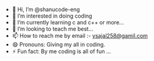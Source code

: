 - 👋 Hi, I’m @shanucode-eng
- 👀 I’m interested in doing coding
- 🌱 I’m currently learning c and c++ or more...
- 💞️ I’m looking to teach me best...
- 📫 How to reach me by email :- ysajal258@gamil.com
- 😄 Pronouns: Giving my all in coding.
- ⚡ Fun fact: By me coding is all of fun ... 

<!---
shanucode-eng/shanucode-eng is a ✨ special ✨ repository because its `README.md` (this file) appears on your GitHub profile.
You can click the Preview link to take a look at your changes.
--->

